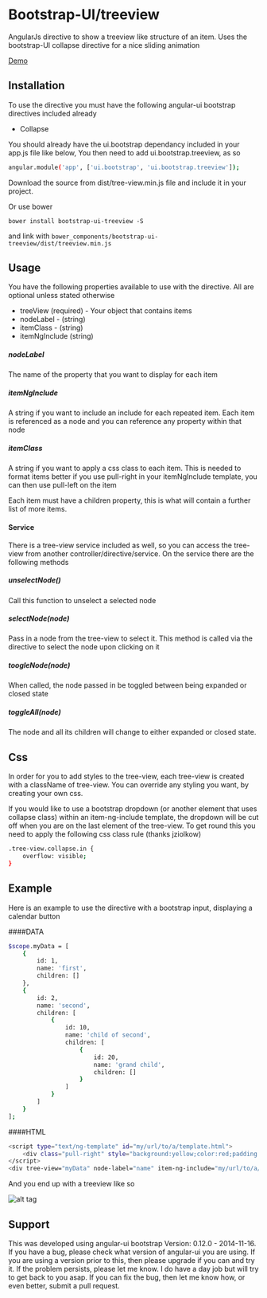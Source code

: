 # Bootstrap-UI/treeview

AngularJs directive to show a treeview like structure of an item. Uses the bootstrap-UI collapse directive for a nice sliding animation

[Demo](http://plnkr.co/edit/n3KejGp2eAGc1S4VKoAK?p=preview)

## Installation
To use the directive you must have the following angular-ui bootstrap directives included already
* Collapse

You should already have the ui.bootstrap dependancy included in your app.js file like below, You then need to add ui.bootstrap.treeview, as so
```sh
angular.module('app', ['ui.bootstrap', 'ui.bootstrap.treeview']);
```
Download the source from dist/tree-view.min.js file and include it in your project.

Or use bower

```
bower install bootstrap-ui-treeview -S
```

and link with ``` bower_components/bootstrap-ui-treeview/dist/treeview.min.js ```


## Usage
You have the following properties available to use with the directive.  All are optional unless stated otherwise
* treeView (required) - Your object that contains items
* nodeLabel - (string)
* itemClass - (string)
* itemNgInclude (string)
 
##### nodeLabel
The name of the property that you want to display for each item
##### itemNgInclude
A string if you want to include an include for each repeated item. Each item is referenced as a node and you can reference any property within that node
##### itemClass
A string if you want to apply a css class to each item. This is needed to format items better if you use pull-right in your itemNgInclude template, you can then use pull-left on the item

Each item must have a children property, this is what will contain a further list of more items.

#### Service
There is a tree-view service included as well, so you can access the tree-view from another controller/directive/service.  On the service there are the following methods

##### unselectNode()
Call this function to unselect a selected node

##### selectNode(node)
Pass in a node from the tree-view to select it.  This method is called via the directive to select the node upon clicking on it

##### toogleNode(node)
When called, the node passed in be toggled between being expanded or closed state

##### toggleAll(node)
The node and all its children will change to either expanded or closed state.

## Css
In order for you to add styles to the tree-view, each tree-view is created with a className of tree-view.  You can override any styling you want, by creating your own css.

If you would like to use a bootstrap dropdown (or another element that uses collapse class) within an item-ng-include template, the dropdown will be cut off when you are on the last element of the tree-view.  To get round this you need to apply the following css class rule (thanks jziolkow)

```sh
.tree-view.collapse.in {
    overflow: visible;
}
```


## Example
Here is an example to use the directive with a bootstrap input, displaying a calendar button

####DATA
```sh
$scope.myData = [
    {
        id: 1,
        name: 'first',
        children: []
    },
    {
        id: 2,
        name: 'second',
        children: [
            {
                id: 10,
                name: 'child of second',
                children: [
                    {
                        id: 20,
                        name: 'grand child',
                        children: []
                    }
                ]
            }
        ]
    }
];
```

####HTML
```sh
<script type="text/ng-template" id="my/url/to/a/template.html">
    <div class="pull-right" style="background:yellow;color:red;padding:5px">{{ node.name }}</div>
</script>
<div tree-view="myData" node-label="name" item-ng-include="my/url/to/a/template.html"></div>
```

And you end up with a treeview like so

![alt tag](http://imageshack.com/a/img909/2623/gn5r3S.gif)

## Support
This was developed using angular-ui bootstrap Version: 0.12.0 - 2014-11-16.  If you have a bug, please check what version of angular-ui you are using.  If you are using a version prior to this, then please upgrade if you can and try it. If the problem persists, please let me know.  I do have a day job but will try to get back to you asap.  If you can fix the bug, then let me know how, or even better, submit a pull request.